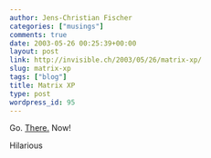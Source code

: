```yaml
---
author: Jens-Christian Fischer
categories: ["musings"]
comments: true
date: 2003-05-26 00:25:39+00:00
layout: post
link: http://invisible.ch/2003/05/26/matrix-xp/
slug: matrix-xp
tags: ["blog"]
title: Matrix XP
type: post
wordpress_id: 95
---
```


Go. [There.](http://www.matrix-xp.com) Now!

Hilarious
